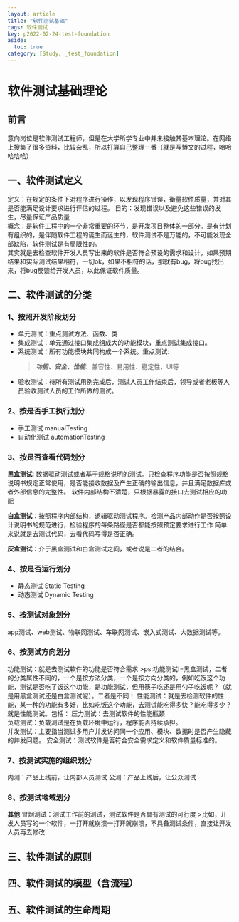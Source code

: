 ```yaml
---
layout: article
title: "软件测试基础"
tags: 软件测试
key: p2022-02-24-test-foundation
aside:
  toc: true
category: [Study, _test_foundation] 
---
```


# 软件测试基础理论

## 前言
意向岗位是软件测试工程师，但是在大学所学专业中并未接触其基本理论。在网络上搜集了很多资料，比较杂乱，所以打算自己整理一番（就是写博文的过程，哈哈哈哈哈）


## 一、软件测试定义
定义：在规定的条件下对程序进行操作，以发现程序错误，衡量软件质量，并对其是否能满足设计要求进行评估的过程。
目的：发现错误以及避免这些错误的发生，尽量保证产品质量  
概念：是软件工程中的一个非常重要的环节，是开发项目整体的一部分。是有计划有组织的，是伴随软件工程的诞生而诞生的，软件测试不是万能的，不可能发现全部缺陷，软件测试是有局限性的。  
其实就是去检查软件开发人员写出来的软件是否符合预设的需求和设计，如果预期结果和实际测试结果相符，一切ok，如果不相符的话，那就有bug，将bug找出来，将bug反馈给开发人员，以此保证软件质量。

## 二、软件测试的分类
### 1、按照开发阶段划分
- 单元测试：重点测试方法、函数、类  
- 集成测试：单元通过接口集成组成大的功能模块，重点测试集成接口。  
- 系统测试：所有功能模块共同构成一个系统。重点测试:
    >***功能、安全、性能***、兼容性、易用性、稳定性、UI等
- 验收测试：待所有测试用例完成后，测试人员工作结束后，领导或者老板等人员验收测试人员的工作所做的测试。  
### 2、按是否手工执行划分

- 手工测试 manualTesting
- 自动化测试 automationTesting

### 3、按是否查看代码划分

**黑盒测试**: 数据驱动测试或者基于规格说明的测试。只检查程序功能是否按照规格说明书规定正常使用，是否能接收数据及产生正确的输出信息，并且满足数据库或者外部信息的完整性。
    软件内部结构不清楚，只根据暴露的接口去测试相应的功能

**白盒测试**：按照程序内部结构，逻辑驱动测试程序。检测产品内部动作是否按照设计说明书的规范进行，检验程序的每条路径是否都能按照预定要求进行工作
    简单来说就是去测试代码，去看代码写得是否正确。

**灰盒测试**：介于黑盒测试和白盒测试之间，或者说是二者的结合。


### 4、按是否运行划分
- 静态测试 Static Testing
- 动态测试 Dynamic Testing

### 5、按测试对象划分
app测试、web测试、物联网测试、车联网测试、嵌入式测试、大数据测试等。

### 6、按测试方向划分
功能测试：就是去测试软件的功能是否符合需求
    >ps:功能测试!=黑盒测试，二者的分类属性不同的，一个是按方法分类，一个是按方向分类的，例如吃饭这个功能，测试是否吃了饭这个功能，是功能测试，但用筷子吃还是用勺子吃饭呢？（就是用黑盒测试还是白盒测试呢）。二者是不同！
性能测试：就是去检测软件的性能，某一种的功能有多好，比如吃饭这个功能，去测试能吃得多快？能吃得多少？就是性能测试。包括：
压力测试：去测试软件的性能瓶颈  
负载测试：负载测试是在负载环境中运行，程序能否持续承担。  
并发测试：主要指当测试多用户并发访问同一个应用、模块、数据时是否产生隐藏的并发问题。
安全测试：测试软件是否符合安全需求定义和软件质量标准的。

### 7、按测试实施的组织划分
 内测：产品上线前，让内部人员测试
 公测：产品上线后，让公众测试
 
### 8、按测试地域划分

**其他**
    冒烟测试：测试工作前的测试，测试软件是否具有测试的可行度
    >比如，开发人员写的一个软件，一打开就崩溃一打开就崩溃，不具备测试条件，直接让开发人员再去修改
    


## 三、软件测试的原则

## 四、软件测试的模型（含流程）


## 五、软件测试的生命周期



